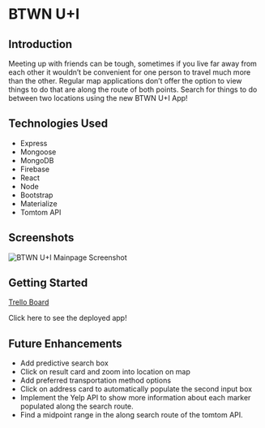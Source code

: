 # BTWN U+I

## Introduction 
Meeting up with friends can be tough, sometimes if you live far away from each other it wouldn’t be convenient for one person to travel much more than the other. Regular map applications don’t offer the option to view things to do that are along the route of both points. Search for things to do between two locations using the new BTWN U+I App!

## Technologies Used
- Express
- Mongoose 
- MongoDB
- Firebase
- React
- Node 
- Bootstrap
- Materialize
- Tomtom API

## Screenshots 
<img src="https://i.imgur.com/U3qKqvi.png" alt="BTWN U+I Mainpage Screenshot"/>

## Getting Started 
[Trello Board](https://trello.com/b/gnaPkGRd/btwn-ui)

Click here to see the deployed app!


## Future Enhancements
- Add predictive search box
- Click on result card and zoom into location on map
- Add preferred transportation method options
- Click on address card to automatically populate the second input box
- Implement the Yelp API to show more information about each marker populated along the search route. 
- Find a midpoint range in the along search route of the tomtom API. 
